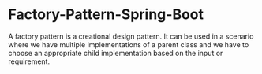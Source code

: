 # Factory-Pattern-Spring-Boot

A factory pattern is a creational design pattern. It can be used in a scenario where we have multiple implementations of a parent class and we have to choose an appropriate child implementation based on the input or requirement.

